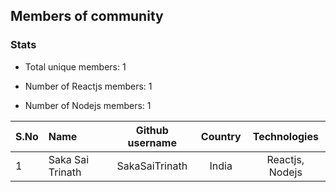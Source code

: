 ## Members of community

### Stats

-   Total unique members: 1

-   Number of Reactjs members: 1
-   Number of Nodejs members: 1

| S.No | Name             | Github username | Country |  Technologies   |
| :--- | :--------------- | :-------------: | :-----: | :-------------: |
| 1    | Saka Sai Trinath | SakaSaiTrinath  |  India  | Reactjs, Nodejs |
